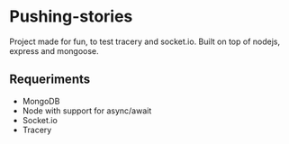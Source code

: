 # Pushing-stories

Project made for fun, to test tracery and socket.io. Built on top of nodejs, express and mongoose.

## Requeriments

- MongoDB
- Node with support for async/await
- Socket.io
- Tracery
